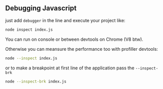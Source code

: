 ## Debugging Javascript

just add `debugger` in the line and execute your project like:

```sh
node inspect index.js
```

You can run on console or between devtools on Chrome (V8 btw).

Otherwise you can meansure the performance too with profiller devtools:

```sh
node --inspect index.js
```

or to make a breakpoint at first line of the application pass the `--inspect-brk` 

```sh
node --inspect-brk index.js
```
